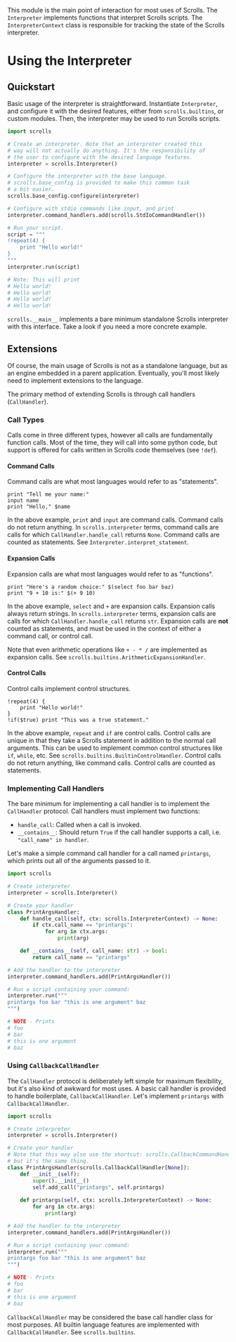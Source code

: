 This module is the main point of interaction for most uses of Scrolls. The `Interpreter` implements functions that
interpret Scrolls scripts. The `InterpreterContext` class is responsible for tracking the state of the Scrolls
interpreter.

# Using the Interpreter

## Quickstart

Basic usage of the interpreter is straightforward. Instantiate `Interpreter`, and configure it with the desired
features, either from `scrolls.builtins`, or custom modules. Then, the interpreter may be used to run Scrolls scripts.

```py
import scrolls

# Create an interpreter. Note that an interpreter created this 
# way will not actually do anything. It's the responsibility of 
# the user to configure with the desired language features.
interpreter = scrolls.Interpreter()

# Configure the interpreter with the base language.
# scrolls.base_config is provided to make this common task
# a bit easier.
scrolls.base_config.configure(interpreter)

# Configure with stdio commands like input, and print
interpreter.command_handlers.add(scrolls.StdIoCommandHandler())

# Run your script.
script = """
!repeat(4) {
    print "Hello world!"
}
"""
interpreter.run(script)

# Note: This will print
# Hello world!
# Hello world!
# Hello world!
# Hello world!
```

`scrolls.__main__` implements a bare minimum standalone Scrolls interpreter with this interface. Take a look if you
need a more concrete example.

## Extensions

Of course, the main usage of Scrolls is not as a standalone language, but as an engine embedded in a parent application.
Eventually, you'll most likely need to implement extensions to the language.

The primary method of extending Scrolls is through call handlers (`CallHandler`).

### Call Types

Calls come in three different types, however all calls are fundamentally function calls. Most of the time, they will
call into some python code, but support is offered for calls written in Scrolls code themselves (see `!def`).

#### Command Calls

Command calls are what most languages would refer to as "statements".

```scrolls
print "Tell me your name:"
input name
print "Hello," $name
```

In the above example, `print` and `input` are command calls. Command calls do not return anything. In `scrolls.interpreter`
terms, command calls are calls for which `CallHandler.handle_call` returns `None`. Command calls are counted as
statements. See `Interpreter.interpret_statement`.

#### Expansion Calls

Expansion calls are what most languages would refer to as "functions".

```scrolls
print "Here's a random choice:" $(select foo bar baz)
print "9 + 10 is:" $(+ 9 10)
```

In the above example, `select` and `+` are expansion calls. Expansion calls always return strings. In `scrolls.interpreter`
terms, expansion calls are calls for which `CallHandler.handle_call` returns `str`. Expansion calls are **not**
counted as statements, and must be used in the context of either a command call, or control call.

Note that even arithmetic operations like `+ - * /` are implemented as expansion calls.
See `scrolls.builtins.ArithmeticExpansionHandler`.

#### Control Calls

Control calls implement control structures.

```scrolls
!repeat(4) {
    print "Hello world!"
}
!if($true) print "This was a true statement."
```

In the above example, `repeat` and `if` are control calls. Control calls are unique in that they take a Scrolls
statement in addition to the normal call arguments. This can be used to implement common control structures like
`if`, `while`, etc. See `scrolls.builtins.BuiltinControlHandler`. Control calls do not return anything, like command calls.
Control calls are counted as statements.

### Implementing Call Handlers

The bare minimum for implementing a call handler is to implement the `CallHandler` protocol. Call handlers must implement
two functions:

- `handle_call`: Called when a call is invoked.
- `__contains__`: Should return `True` if the call handler supports a call, i.e. `"call_name" in handler`.

Let's make a simple command call handler for a call named `printargs`, which prints out all of the arguments passed to
it.

```py
import scrolls

# Create interpreter
interpreter = scrolls.Interpreter()

# Create your handler
class PrintArgsHandler:
    def handle_call(self, ctx: scrolls.InterpreterContext) -> None:
        if ctx.call_name == "printargs":
            for arg in ctx.args:
                print(arg)

    def __contains__(self, call_name: str) -> bool:
        return call_name == "printargs"

# Add the handler to the interpreter
interpreter.command_handlers.add(PrintArgsHandler())

# Run a script containing your command:
interpreter.run("""
printargs foo bar "this is one argument" baz
""")

# NOTE - Prints
# foo
# bar
# this is one argument
# baz
```

### Using `CallbackCallHandler`

The `CallHandler` protocol is deliberately left simple for maximum flexibility, but it's also kind of awkward for most
uses. A basic call handler is provided to handle boilerplate, `CallbackCallHandler`. 
Let's implement `printargs` with `CallbackCallHandler`.

```py
import scrolls

# Create interpreter
interpreter = scrolls.Interpreter()

# Create your handler
# Note that this may also use the shortcut: scrolls.CallbackCommandHandler,
# but it's the same thing.
class PrintArgsHandler(scrolls.CallbackCallHandler[None]):
    def __init__(self):
        super().__init__()
        self.add_call("printargs", self.printargs)
        
    def printargs(self, ctx: scrolls.InterpreterContext) -> None:
        for arg in ctx.args:
            print(arg)

# Add the handler to the interpreter
interpreter.command_handlers.add(PrintArgsHandler())

# Run a script containing your command:
interpreter.run("""
printargs foo bar "this is one argument" baz
""")

# NOTE - Prints
# foo
# bar
# this is one argument
# baz
```

`CallbackCallHandler` may be considered the base call handler class for most purposes. All builtin language features
are implemented with `CallbackCallHandler`. See `scrolls.builtins`.